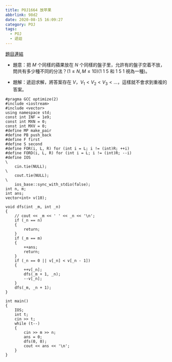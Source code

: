 ```yaml
---
title: POJ1664 放苹果
abbrlink: 98d2
date: 2020-08-15 16:09:27
category: POJ
tags:
  - POJ
  - 遞迴
---
```

[題目連結](http://poj.org/problem?id=1664)
* 題意：把 $M$ 个同樣的蘋果放在 $N$ 个同樣的盤子里，允許有的盤子空着不放，問共有多少種不同的分法？($1\leq N,M \leq 10$)(1 1 5 和 1 5 1 視為一種)。
<!-- more -->
* 題解：遞迴求解，將答案存在 $V$，$V_1<V_2<V_3<...$，這樣就不會求到重複的答案。
```cpp=
#pragma GCC optimize(2)
#include <iostream>
#include <vector>
using namespace std;
const int INF = 1e9;
const int MXN = 0;
const int MXV = 0;
#define MP make_pair
#define PB push_back
#define F first
#define S second
#define FOR(i, L, R) for (int i = L; i != (int)R; ++i)
#define FORD(i, L, R) for (int i = L; i != (int)R; --i)
#define IOS                                                                    \
    cin.tie(NULL);                                                          \
    cout.tie(NULL);                                                         \
    ios_base::sync_with_stdio(false);
int n, m;
int ans;
vector<int> v(10);

void dfs(int _m, int _n)
{
    // cout << _m << ' ' << _n << '\n';
    if (_n == n)
    {
        return;
    }
    if (_m == m)
    {
        ++ans;
        return;
    }
    if (_n == 0 || v[_n] < v[_n - 1])
    {
        ++v[_n];
        dfs(_m + 1, _n);
        --v[_n];
    }
    dfs(_m, _n + 1);
}

int main()
{
    IOS;
    int t;
    cin >> t;
    while (t--)
    {
        cin >> m >> n;
        ans = 0;
        dfs(0, 0);
        cout << ans << '\n';
    }
}
```